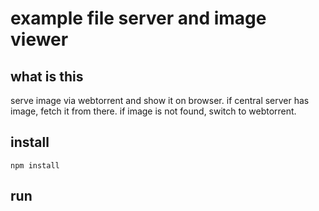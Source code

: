 # example file server and image viewer

## what is this

serve image via webtorrent and show it on browser. if central server has image, fetch it from there. if image is not found, switch to webtorrent.

## install

```
npm install
```

## run
